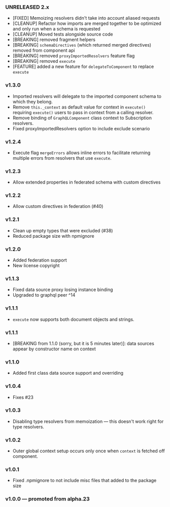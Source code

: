 ### UNRELEASED 2.x

- [FIXED] Memoizing resolvers didn't take into account aliased requests
- [CLEANUP] Refactor how imports are merged together to be optimized and only run when a schema is requested
- [CLEANUP] Moved tests alongside source code
- [BREAKING] removed fragment helpers
- [BREAKING] `schemaDirectives` (which returned merged directives) removed from component api
- [BREAKING] removed `proxyImportedResolvers` feature flag
- [BREAKING] removed `execute`
- [FEATURE] added a new feature for `delegateToComponent` to replace `execute`

### v1.3.0

- Imported resolvers will delegate to the imported component schema to which they belong.
- Remove `this._context` as default value for context in `execute()` requiring `execute()` users to pass in context from a calling resolver.
- Remove binding of `GraphQLComponent` class context to Subscription resolvers.
- Fixed proxyImportedResolvers option to include exclude scenario

### v1.2.4

- Execute flag `mergeErrors` allows inline errors to facilitate returning multiple errors from resolvers that use `execute`.

### v1.2.3

- Allow extended properties in federated schema with custom directives

### v1.2.2

- Allow custom directives in federation (#40)

### v1.2.1

- Clean up empty types that were excluded (#38)
- Reduced package size with npmignore

### v1.2.0

- Added federation support
- New license copyright

### v1.1.3

- Fixed data source proxy losing instance binding
- Upgraded to graphql peer ^14

### v1.1.1

- `execute` now supports both document objects and strings.

### v1.1.1

- [BREAKING from 1.1.0 (sorry, but it is 5 minutes later)]: data sources appear by constructor name on context

### v1.1.0

- Added first class data source support and overriding

### v1.0.4

- Fixes #23

### v1.0.3

- Disabling type resolvers from memoization — this doesn't work right for type resolvers.

### v1.0.2

- Outer global context setup occurs only once when `context` is fetched off component.

### v1.0.1

- Fixed .npmignore to not include misc files that added to the package size

### v1.0.0 — promoted from alpha.23
